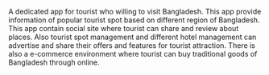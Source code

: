 A dedicated app for tourist who willing to visit Bangladesh. This app provide information of popular tourist spot based on different region of Bangladesh. This app contain social site where tourist can share and review about places. Also tourist spot management and different hotel management can advertise and share their offers and features for tourist attraction. There is also a e-commerce environment where tourist can buy traditional goods of Bangladesh through online.
